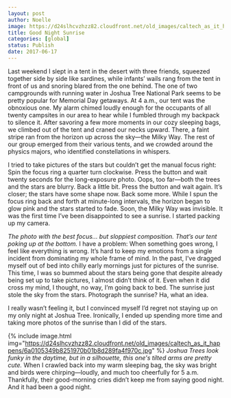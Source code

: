 ```yaml
---
layout: post
author: Noelle
image: https://d24slhcvzhzz82.cloudfront.net/old_images/caltech_as_it_happens/6a0105349b8251970b01b8d289fa21970c.jpg
title: Good Night Sunrise
categories: [global]
status: Publish
date: 2017-06-17
---
```


Last weekend I slept in a tent in the desert with three friends, squeezed together side by side like sardines, while infants’ wails rang from the tent in front of us and snoring blared from the one behind. The one of two campgrounds with running water in Joshua Tree National Park seems to be pretty popular for Memorial Day getaways. At 4 a.m., our tent was the obnoxious one. My alarm chimed loudly enough for the occupants of all twenty campsites in our area to hear while I fumbled through my backpack to silence it. After savoring a few more moments in our cozy sleeping bags, we climbed out of the tent and craned our necks upward. There, a faint stripe ran from the horizon up across the sky—the Milky Way. The rest of our group emerged from their various tents, and we crowded around the physics majors, who identified constellations in whispers.

I tried to take pictures of the stars but couldn’t get the manual focus right: Spin the focus ring a quarter turn clockwise. Press the button and wait twenty seconds for the long-exposure photo. Oops, too far—both the trees and the stars are blurry. Back a little bit. Press the button and wait again. It’s closer; the stars have some shape now. Back some more. While I spun the focus ring back and forth at minute-long intervals, the horizon began to glow pink and the stars started to fade. Soon, the Milky Way was invisible. It was the first time I’ve been disappointed to see a sunrise. I started packing up my camera.

*The photo with the best focus... but sloppiest composition. That’s our tent poking up at the bottom.*
I have a problem: When something goes wrong, I feel like everything is wrong. It’s hard to keep my emotions from a single incident from dominating my whole frame of mind. In the past, I’ve dragged myself out of bed into chilly early mornings just for pictures of the sunrise. This time, I was so bummed about the stars being gone that despite already being set up to take pictures, I almost didn’t think of it. Even when it did cross my mind, I thought, no way, I’m going back to bed. The sunrise just stole the sky from the stars. Photograph the sunrise? Ha, what an idea.

I really wasn’t feeling it, but I convinced myself I’d regret not staying up on my only night at Joshua Tree. Ironically, I ended up spending more time and taking more photos of the sunrise than I did of the stars.


{% include image.html img="https://d24slhcvzhzz82.cloudfront.net/old_images/caltech_as_it_happens/6a0105349b8251970b01b8d289fa4f970c.jpg" %}
*Joshua Trees look funky in the daytime, but in a silhouette, this one's tilted arms are pretty cute.*
When I crawled back into my warm sleeping bag, the sky was bright and birds were chirping—loudly, and much too cheerfully for 5 a.m. Thankfully, their good-morning cries didn’t keep me from saying good night. And it had been a good night.

